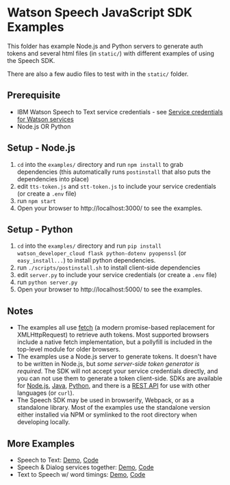 Watson Speech JavaScript SDK Examples
=====================================

This folder has example Node.js and Python servers to generate auth tokens and 
several html files (in `static/`) with different examples of using the Speech SDK. 

There are also a few audio files to test with in the `static/` folder.


Prerequisite
------------

* IBM Watson Speech to Text service credentials - see [Service credentials for Watson services](https://www.ibm.com/watson/developercloud/doc/common/getting-started-credentials.html)
* Node.js OR Python


Setup - Node.js
---------------

1. `cd` into the `examples/` directory and run `npm install` to grab dependencies (this automatically runs `postinstall` that also puts the dependencies into place)
2. edit `tts-token.js` and `stt-token.js` to include your service credentials (or create a `.env` file)
3. run `npm start`
4. Open your browser to http://localhost:3000/ to see the examples.


Setup - Python
--------------

1. `cd` into the `examples/` directory and run `pip install watson_developer_cloud flask python-dotenv pyopenssl` (or `easy_install...`) to install python dependencies.
2. run `./scripts/postinstall.sh` to install client-side dependencies
3. edit `server.py` to include your service credentials (or create a `.env` file)
4. run `python server.py`
5. Open your browser to http://localhost:5000/ to see the examples.


Notes
-----

* The examples all use [fetch](https://developer.mozilla.org/en-US/docs/Web/API/Fetch_API) (a modern promise-based replacement for XMLHttpRequest) to retrieve auth tokens. Most supported browsers include a native fetch implementation, but a pollyfill is included in the top-level module for older browsers.
* The examples use a Node.js server to generate tokens. It doesn't have to be written in Node.js, but *some server-side token generator is required*. The SDK will not accept your service credentials directly, and you can not use them to generate a token client-side. SDKs are available for [Node.js](https://github.com/watson-developer-cloud/node-sdk#authorization), [Java](https://github.com/watson-developer-cloud/java-sdk), [Python](https://github.com/watson-developer-cloud/python-sdk/blob/master/examples/authorization_v1.py), and there is a [REST API](https://www.ibm.com/watson/developercloud/doc/common/getting-started-tokens.html) for use with other languages (or `curl`).
* The Speech SDK may be used in browserify, Webpack, or as a standalone library. Most of the examples use the standalone version either installed via NPM or symlinked to the root directory when developing locally.


More Examples
-------------

* Speech to Text: [Demo](https://speech-to-text-demo.mybluemix.net/), [Code](https://github.com/watson-developer-cloud/speech-to-text-nodejs)
* Speech & Dialog services together: [Demo](https://speech-dialog.mybluemix.net/), [Code](https://github.com/nfriedly/speech-dialog)
* Text to Speech w/ word timings: [Demo](http://watson-tts-timing.mybluemix.net/), [Code](https://github.com/nfriedly/tts-timing)

